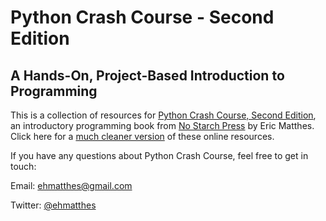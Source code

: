 Python Crash Course - Second Edition
===

A Hands-On, Project-Based Introduction to Programming
---

This is a collection of resources for [Python Crash Course, Second Edition](http://www.nostarch.com/pythoncrashcourse/),
an introductory programming book from [No Starch Press](http://www.nostarch.com) by Eric Matthes. Click here for
a [much cleaner version](https://ehmatthes.github.io/pcc_2e/) of these online resources.

If you have any questions about Python Crash Course, feel free to get in touch:

Email: ehmatthes@gmail.com

Twitter: [@ehmatthes](http://twitter.com/ehmatthes/)
